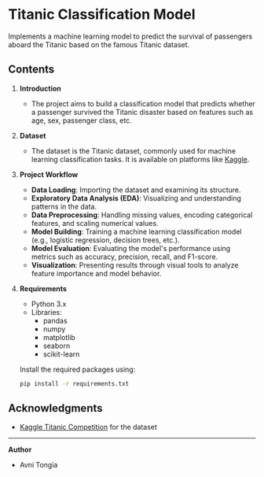 # Titanic Classification Model

Implements a machine learning model to predict the survival of passengers aboard the Titanic based on the famous Titanic dataset.

## Contents

1. **Introduction**  
   - The project aims to build a classification model that predicts whether a passenger survived the Titanic disaster based on features such as age, sex, passenger class, etc.

2. **Dataset**  
   - The dataset is the Titanic dataset, commonly used for machine learning classification tasks. It is available on platforms like [Kaggle](https://www.kaggle.com/c/titanic).

3. **Project Workflow**  
   - **Data Loading**: Importing the dataset and examining its structure.
   - **Exploratory Data Analysis (EDA)**: Visualizing and understanding patterns in the data.
   - **Data Preprocessing**: Handling missing values, encoding categorical features, and scaling numerical values.
   - **Model Building**: Training a machine learning classification model (e.g., logistic regression, decision trees, etc.).
   - **Model Evaluation**: Evaluating the model's performance using metrics such as accuracy, precision, recall, and F1-score.
   - **Visualization**: Presenting results through visual tools to analyze feature importance and model behavior.

4. **Requirements**  
   - Python 3.x
   - Libraries:
     - pandas
     - numpy
     - matplotlib
     - seaborn
     - scikit-learn

   Install the required packages using:
   ```bash
   pip install -r requirements.txt
   ```

## Acknowledgments  
- [Kaggle Titanic Competition](https://www.kaggle.com/c/titanic) for the dataset

---

**Author**  
- Avni Tongia

